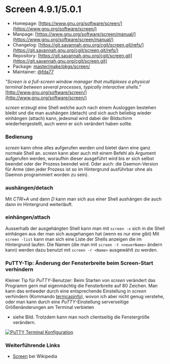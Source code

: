 # Screen 4.9.1/5.0.1
  - Homepage: [https://www.gnu.org/software/screen/](https://www.gnu.org/software/screen/)
  - Manpage: [https://www.gnu.org/software/screen/manual/](https://www.gnu.org/software/screen/manual/)
  - Changelog: [https://git.savannah.gnu.org/cgit/screen.git/refs/](https://git.savannah.gnu.org/cgit/screen.git/refs/)
  - Repository: [https://git.savannah.gnu.org/cgit/screen.git](https://git.savannah.gnu.org/cgit/screen.git)
  - Package: [master/make/pkgs/screen/](https://github.com/Freetz-NG/freetz-ng/tree/master/make/pkgs/screen/)
  - Maintainer: [@fda77](https://github.com/fda77)

*"Screen is a full-screen window manager that multiplexes a physical
terminal between several processes, typically interactive shells."*
[http://www.gnu.org/software/screen/](http://www.gnu.org/software/screen/)

*screen* erzeugt eine Shell welche auch nach einem Ausloggen bestehen
bleibt und die man aushängen (detach) und sich auch beliebig wieder
einhängen (attach) kann, jedesmal wird dabei der Bildschirm
wiederhergestellt, auch wenn er sich verändert haben sollte.

### Bedienung

*screen* kann ohne alles aufgerufen werden und bietet dann eine ganz
normale Shell an. *screen* kann aber auch mit einem Befehl als Argument
aufgerufen werden, woraufhin dieser ausgeführt wird bis er sich selbst
beendet oder der Prozess beendet wird. Oder auch: die Daemon-Version für
Arme (den jeder Prozess ist so im Hintergrund ausführbar ohne als Daemon
programmiert worden zu sein).

### aushängen/detach

Mit *CTRl+A* und dann *D* kann man sich aus einer Shell aushängen die
auch dann im Hintergrund weiterläuft.

### einhängen/attach

Ausserhalb der ausgehängten Shell kann man mit `screen -x` sich in die
Shell einhängen aus der man sich ausgehangen hat (wenn es nur eine gibt)
Mit `screen -list` kann man sich eine Liste der Shells anzeigen die im
Hintergrund laufen. Die Namen (die man mit `screen -t <neuerName>`
ändern kann) werden dazu benutzt mit `screen -r <Name>` ausgewählt zu
werden.

### PuTTY-Tip: Änderung der Fensterbreite beim Screen-Start verhindern

Kleiner Tip für *PuTTY*-Benutzer: Beim Starten von *screen* verändert
das Programm gern mal eigenmächtig die Fensterbreite auf 80 Zeichen. Man
kann das entweder durch eine entsprechende Einstellung in *screen*
verhindern (Kommando
[termcapinfo](http://lists.gnu.org/archive/html/screen-users/2005-10/msg00006.html)),
wovon ich aber nicht genug verstehe, oder man kann durch eine
*PuTTY*-Einstellung serverseitige Größenänderungen am Terminal verbieten
- siehe Bild. Trotzdem kann man noch clientseitig die Fenstergröße
verändern.

[![PuTTY Terminal Konfiguration](../screenshots/35_md.gif)](../screenshots/35.gif)

### Weiterführende Links

-   [Screen](http://de.wikipedia.org/wiki/Screen)
    bei Wikipedia

